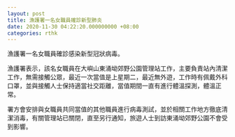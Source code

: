 ```yaml
---
layout: post
title: 漁護署一名女職員確診新型肺炎
date: 2020-11-30 04:22:20.000000000 +08:00
categories: rthk
---
```


漁護署一名女職員確診感染新型冠狀病毒。

漁護署表示，該名女職員在大嶼山東涌坳郊野公園管理站工作，主要負責站內清潔工作，無需接觸公眾，最近一次當值是上星期二，最近無外遊，工作時有佩戴外科口罩，並與接觸人士保持適當社交距離，當值期間一直有進行體溫探測，體溫正常。

署方會安排與女職員共同當值的其他職員進行病毒測試，並於相關工作地方徹底清潔消毒，有關管理站已關閉，直至另行通知，旅遊人士到訪東涌坳郊野公園不會受到影響。
